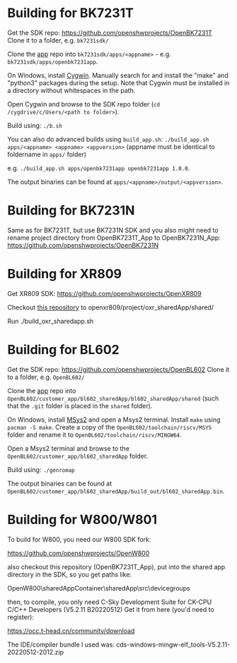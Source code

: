 # Building for BK7231T

Get the SDK repo:
https://github.com/openshwprojects/OpenBK7231T
Clone it to a folder, e.g. `bk7231sdk/`

Clone the [app](https://github.com/openshwprojects/OpenBK7231T_App) repo into `bk7231sdk/apps/<appname>` - e.g. `bk7231sdk/apps/openbk7231app`.

On Windows, install [Cygwin](https://www.cygwin.com). Manually search for and install the "make" and "python3" packages during the setup. Note that Cygwin must be installed in a directory without whitespaces in the path.

Open Cygwin and browse to the SDK repo folder (`cd /cygdrive/c/Users/<path to folder>`).

Build using:
`./b.sh`

You can also do advanced builds using `build_app.sh`:
`./build_app.sh apps/<appname> <appname> <appversion>`
(appname must be identical to foldername in `apps/` folder)

e.g. `./build_app.sh apps/openbk7231app openbk7231app 1.0.0`.

The output binaries can be found at `apps/<appname>/output/<appversion>`.


# Building for BK7231N

Same as for BK7231T, but use BK7231N SDK and you also might need to rename project directory from OpenBK7231T_App to OpenBK7231N_App:
https://github.com/openshwprojects/OpenBK7231N


# Building for XR809

Get XR809 SDK:
https://github.com/openshwprojects/OpenXR809

Checkout [this repository](https://github.com/openshwprojects/OpenBK7231T_App) to openxr809/project/oxr_sharedApp/shared/

Run ./build_oxr_sharedapp.sh


# Building for BL602
Get the SDK repo:
https://github.com/openshwprojects/OpenBL602
Clone it to a folder, e.g. `OpenBL602/`

Clone the [app](https://github.com/openshwprojects/OpenBK7231T_App) repo into `OpenBL602/customer_app/bl602_sharedApp/bl602_sharedApp/shared` (such that the `.git` folder is placed in the `shared` folder).

On Windows, install [MSys2](https://www.msys2.org/) and open a Msys2 terminal. Install `make` using `pacman -S make`.
Create a copy of the `OpenBL602/toolchain/riscv/MSYS` folder and rename it to `OpenBL602/toolchain/riscv/MINGW64`.

Open a Msys2 terminal and browse to the `OpenBL602/customer_app/bl602_sharedApp` folder.

Build using:
`./genromap`

The output binaries can be found at `OpenBL602/customer_app/bl602_sharedApp/build_out/bl602_sharedApp.bin`.


# Building for W800/W801

To build for W800, you need our W800 SDK fork:

https://github.com/openshwprojects/OpenW800

also checkout this repository (OpenBK7231T_App), put into the shared app directory in the SDK, so you get paths like:

OpenW800\sharedAppContainer\sharedApp\src\devicegroups

then, to compile, you only need C-Sky Development Suite for CK-CPU C/C++ Developers (V5.2.11 B20220512)
Get it from here (you'd need to register):

https://occ.t-head.cn/community/download

The IDE/compiler bundle I used was: cds-windows-mingw-elf_tools-V5.2.11-20220512-2012.zip

